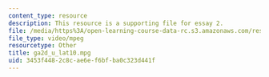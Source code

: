 ```yaml
---
content_type: resource
description: This resource is a supporting file for essay 2.
file: /media/https%3A/open-learning-course-data-rc.s3.amazonaws.com/res-12-001-topics-in-fluid-dynamics-spring-2010/3453f4482c8cae6ef6bfba0c323d441f_ga2d_u_lat10.mpg
file_type: video/mpeg
resourcetype: Other
title: ga2d_u_lat10.mpg
uid: 3453f448-2c8c-ae6e-f6bf-ba0c323d441f
---
```

